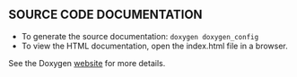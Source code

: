 ## SOURCE CODE DOCUMENTATION

* To generate the source documentation: `doxygen doxygen_config`
* To view the HTML documentation, open the index.html file in a browser.

See the Doxygen [website](http://www.stack.nl/~dimitri/doxygen/) for more details.
